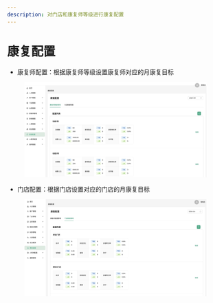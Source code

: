 ```yaml
---
description: 对门店和康复师等级进行康复配置
---
```


# 康复配置

* 康复师配置：根据康复师等级设置康复师对应的月康复目标

<figure><img src=".gitbook/assets/康复配置-康复师.jpg" alt=""><figcaption></figcaption></figure>

* 门店配置：根据门店设置对应的门店的月康复目标

<figure><img src=".gitbook/assets/康复配置-门店.jpg" alt=""><figcaption></figcaption></figure>

